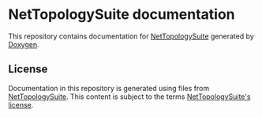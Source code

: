 NetTopologySuite documentation
==============================

This repository contains documentation for [NetTopologySuite] generated by [Doxygen].

## License ##

Documentation in this repository is generated using files from [NetTopologySuite]. This content is subject to the terms [NetTopologySuite's license].

[Doxygen]:http://www.doxygen.org/
[NetTopologySuite]:https://github.com/NetTopologySuite/NetTopologySuite
[NetTopologySuite's license]:https://github.com/NetTopologySuite/NetTopologySuite/blob/master/NetTopologySuite/License.txt